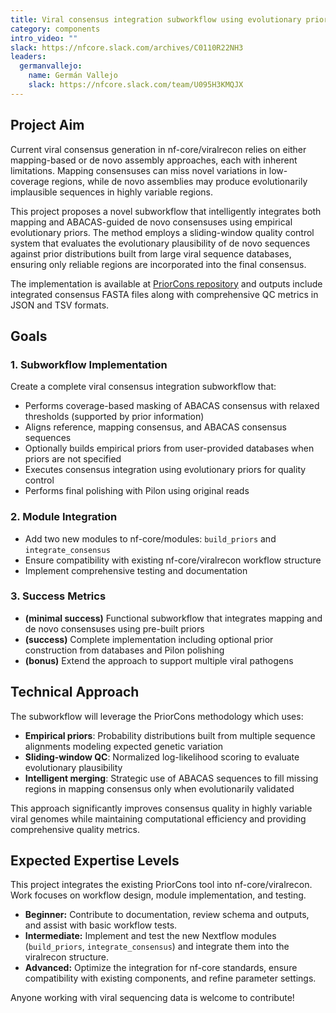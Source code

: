 ```yaml
---
title: Viral consensus integration subworkflow using evolutionary priors
category: components
intro_video: ""
slack: https://nfcore.slack.com/archives/C0110R22NH3
leaders:
  germanvallejo:
    name: Germán Vallejo
    slack: https://nfcore.slack.com/team/U095H3KMQJX
---
```


## Project Aim

Current viral consensus generation in nf-core/viralrecon relies on either mapping-based or de novo assembly approaches, each with inherent limitations. Mapping consensuses can miss novel variations in low-coverage regions, while de novo assemblies may produce evolutionarily implausible sequences in highly variable regions.

This project proposes a novel subworkflow that intelligently integrates both mapping and ABACAS-guided de novo consensuses using empirical evolutionary priors. The method employs a sliding-window quality control system that evaluates the evolutionary plausibility of de novo sequences against prior distributions built from large viral sequence databases, ensuring only reliable regions are incorporated into the final consensus.

The implementation is available at [PriorCons repository](https://github.com/GERMAN00VP/PriorCons) and outputs include integrated consensus FASTA files along with comprehensive QC metrics in JSON and TSV formats.

## Goals

### 1. **Subworkflow Implementation**

Create a complete viral consensus integration subworkflow that:

- Performs coverage-based masking of ABACAS consensus with relaxed thresholds (supported by prior information)
- Aligns reference, mapping consensus, and ABACAS consensus sequences
- Optionally builds empirical priors from user-provided databases when priors are not specified
- Executes consensus integration using evolutionary priors for quality control
- Performs final polishing with Pilon using original reads

### 2. **Module Integration**

- Add two new modules to nf-core/modules: `build_priors` and `integrate_consensus`
- Ensure compatibility with existing nf-core/viralrecon workflow structure
- Implement comprehensive testing and documentation

### 3. **Success Metrics**

- **(minimal success)** Functional subworkflow that integrates mapping and de novo consensuses using pre-built priors
- **(success)** Complete implementation including optional prior construction from databases and Pilon polishing
- **(bonus)** Extend the approach to support multiple viral pathogens

## Technical Approach

The subworkflow will leverage the PriorCons methodology which uses:

- **Empirical priors**: Probability distributions built from multiple sequence alignments modeling expected genetic variation
- **Sliding-window QC**: Normalized log-likelihood scoring to evaluate evolutionary plausibility
- **Intelligent merging**: Strategic use of ABACAS sequences to fill missing regions in mapping consensus only when evolutionarily validated

This approach significantly improves consensus quality in highly variable viral genomes while maintaining computational efficiency and providing comprehensive quality metrics.

## Expected Expertise Levels

This project integrates the existing PriorCons tool into nf-core/viralrecon. Work focuses on workflow design, module implementation, and testing.

- **Beginner:** Contribute to documentation, review schema and outputs, and assist with basic workflow tests.
- **Intermediate:** Implement and test the new Nextflow modules (`build_priors`, `integrate_consensus`) and integrate them into the viralrecon structure.
- **Advanced:** Optimize the integration for nf-core standards, ensure compatibility with existing components, and refine parameter settings.

Anyone working with viral sequencing data is welcome to contribute!
